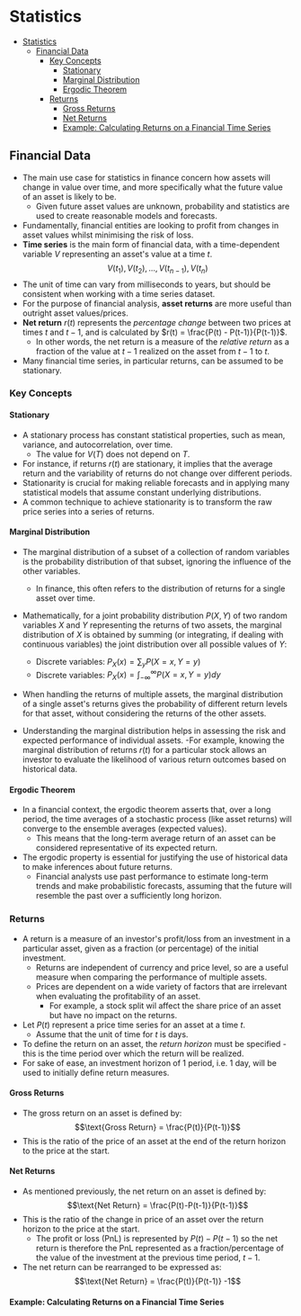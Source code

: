 # Statistics

- [Statistics](#statistics)
  - [Financial Data](#financial-data)
    - [Key Concepts](#key-concepts)
      - [Stationary](#stationary)
      - [Marginal Distribution](#marginal-distribution)
      - [Ergodic Theorem](#ergodic-theorem)
    - [Returns](#returns)
      - [Gross Returns](#gross-returns)
      - [Net Returns](#net-returns)
      - [Example: Calculating Returns on a Financial Time Series](#example-calculating-returns-on-a-financial-time-series)

## Financial Data

- The main use case for statistics in finance concern how assets will change in value over time, and more specifically what the future value of an asset is likely to be.
  - Given future asset values are unknown, probability and statistics are used to create reasonable models and forecasts.
- Fundamentally, financial entities are looking to profit from changes in asset values whilst minimising the risk of loss.
- **Time series** is the main form of financial data, with a time-dependent variable $V$ representing an asset's value at a time $t$.
$$V(t_{1}), V(t_{2}), ...,V(t_{n-1}), V(t_{n})$$
- The unit of time can vary from milliseconds to years, but should be consistent when working with a time series dataset.
- For the purpose of financial analysis, **asset returns** are more useful than outright asset values/prices.
- **Net return** $r(t)$ represents the *percentage change* between two prices at times $t$ and $t-1$, and is calculated by $r(t) = \frac{P(t) - P(t-1)}{P(t-1)}$.
  - In other words, the net return is a measure of the *relative return* as a fraction of the value at $t-1$ realized on the asset from $t-1$ to $t$.
- Many financial time series, in particular returns, can be assumed to be stationary.

### Key Concepts

#### Stationary

- A stationary process has constant statistical properties, such as mean, variance, and autocorrelation, over time.
  - The value for $V(T)$ does not depend on $T$.
- For instance, if returns $r(t)$ are stationary, it implies that the average return and the variability of returns do not change over different periods.
- Stationarity is crucial for making reliable forecasts and in applying many statistical models that assume constant underlying distributions.
- A common technique to achieve stationarity is to transform the raw price series into a series of returns.

#### Marginal Distribution

- The marginal distribution of a subset of a collection of random variables is the probability distribution of that subset, ignoring the influence of the other variables.
  - In finance, this often refers to the distribution of returns for a single asset over time.
- Mathematically, for a joint probability distribution $P(X, Y)$ of two random variables $X$ and $Y$ representing the returns of two assets, the marginal distribution of $X$ is obtained by summing (or integrating, if dealing with continuous variables) the joint distribution over all possible values of $Y$:
  - Discrete variables: $P_{X}(x) = \sum_{y}P(X=x,Y=y)$
  - Discrete variables: $P_{X}(x) = \int_{-\infty}^{\infty}P(X=x,Y=y)dy$

- When handling the returns of multiple assets, the marginal distribution of a single asset's returns gives the probability of different return levels for that asset, without considering the returns of the other assets.
- Understanding the marginal distribution helps in assessing the risk and expected performance of individual assets.
  -For example, knowing the marginal distribution of returns $r(t)$ for a particular stock allows an investor to evaluate the likelihood of various return outcomes based on historical data.

#### Ergodic Theorem

- In a financial context, the ergodic theorem asserts that, over a long period, the time averages of a stochastic process (like asset returns) will converge to the ensemble averages (expected values).
  - This means that the long-term average return of an asset can be considered representative of its expected return.
- The ergodic property is essential for justifying the use of historical data to make inferences about future returns.
  - Financial analysts use past performance to estimate long-term trends and make probabilistic forecasts, assuming that the future will resemble the past over a sufficiently long horizon.

### Returns

- A return is a measure of an investor's profit/loss from an investment in a particular asset, given as a fraction (or percentage) of the initial investment.
  - Returns are independent of currency and price level, so are a useful measure when comparing the performance of multiple assets.
  - Prices are dependent on a wide variety of factors that are irrelevant when evaluating the profitability of an asset.
    - For example, a stock split wil affect the share price of an asset but have no impact on the returns.
- Let $P(t)$ represent a price time series for an asset at a time $t$.
  - Assume that the unit of time for $t$ is days.
- To define the return on an asset, the *return horizon* must be specified - this is the time period over which the return will be realized.
- For sake of ease, an investment horizon of 1 period, i.e. 1 day, will be used to initially define return measures.

#### Gross Returns

- The gross return on an asset is defined by:
$$\text{Gross Return} = \frac{P(t)}{P(t-1)}$$
- This is the ratio of the price of an asset at the end of the return horizon to the price at the start.

#### Net Returns

- As mentioned previously, the net return on an asset is defined by:
$$\text{Net Return} = \frac{P(t)-P(t-1)}{P(t-1)}$$
- This is the ratio of the change in price of an asset over the return horizon to the price at the start.
  - The profit or loss (PnL) is represented by $P(t)-P(t-1)$ so the net return is therefore the PnL represented as a fraction/percentage of the value of the investment at the previous time period, $t-1$.
- The net return can be rearranged to be expressed as:
$$\text{Net Return} = \frac{P(t)}{P(t-1)} -1$$

#### Example: Calculating Returns on a Financial Time Series